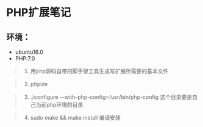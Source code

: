 # PHP扩展笔记

## 环境：
* ubuntu16.0
* PHP:7.0

>1. 用php源码自带的脚手架工具生成写扩展所需要的基本文件

>2. phpize　　　　　　　　　　　　

>3. ./configure --with-php-config=/usr/bin/php-config  这个目录要是自己当前php环境的目录

>4. sudo make && make install         编译安装
